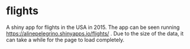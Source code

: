 # flights
A shiny app for flights in the USA in 2015. The app can be seen running https://alinepelegrino.shinyapps.io/flights/ . Due to the size of the data, it can take a while for the page to load completely.
